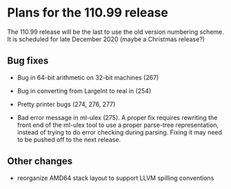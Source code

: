 # Plans for the 110.99 release

The 110.99 release will be the last to use the old version numbering scheme.
It is scheduled for late December 2020 (maybe a Christmas release?)

## Bug fixes

  * Bug in 64-bit arithmetic on 32-bit machines (267)

  * Bug in converting from LargeInt to real in (254)

  * Pretty printer bugs (274, 276, 277)

  * Bad error message in ml-ulex (275).  A proper fix requires rewriting the front
    end of the ml-ulex tool to use a proper parse-tree representation, instead of
    trying to do error checking during parsing.  Fixing it may need to be pushed
    off to the next release.

## Other changes

  * reorganize AMD64 stack layout to support LLVM spilling conventions
